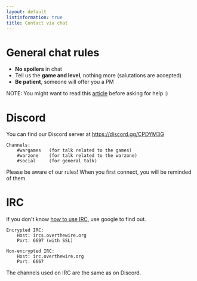 ```yaml
---
layout: default
listinformation: true
title: Contact via chat
---
```


General chat rules
==================

- **No spoilers** in chat
- Tell us the **game and level**, nothing more (salutations are accepted)
- **Be patient**, someone will offer you a PM

NOTE: You might want to read this [article] before asking for help :) 

Discord
=======

You can find our Discord server at <https://discord.gg/CPDYM3G>

	Channels: 
		#wargames 	(for talk related to the games)
		#warzone 	(for talk related to the warzone)
		#social 	(for general talk)

Please be aware of our rules! When you first connect, you will be reminded of them.

IRC
===

If you don't know [how to use IRC][], use google to find out.

	Encrypted IRC:
		Host: ircs.overthewire.org
		Port: 6697 (with SSL)

	Non-encrypted IRC:
		Host: irc.overthewire.org
		Port: 6667

The channels used on IRC are the same as on Discord.

[how to use IRC]: https://en.wikipedia.org/wiki/Wikipedia:IRC/Tutorial
[article]: http://catb.org/~esr/faqs/smart-questions.html
